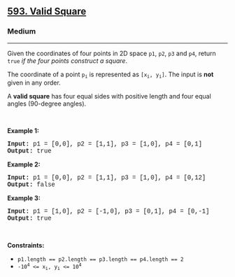 <h2><a href="https://leetcode.com/problems/valid-square/">593. Valid Square</a></h2><h3>Medium</h3><hr><div><p>Given the coordinates of four points in 2D space <code style="font-family: monospace, Bangla974, sans-serif;">p1</code>, <code style="font-family: monospace, Bangla974, sans-serif;">p2</code>, <code style="font-family: monospace, Bangla974, sans-serif;">p3</code> and <code style="font-family: monospace, Bangla974, sans-serif;">p4</code>, return <code style="font-family: monospace, Bangla974, sans-serif;">true</code> <em>if the four points construct a square</em>.</p>

<p>The coordinate of a point <code style="font-family: monospace, Bangla974, sans-serif;">p<sub>i</sub></code> is represented as <code style="font-family: monospace, Bangla974, sans-serif;">[x<sub>i</sub>, y<sub>i</sub>]</code>. The input is <strong>not</strong> given in any order.</p>

<p>A <strong>valid square</strong> has four equal sides with positive length and four equal angles (90-degree angles).</p>

<p>&nbsp;</p>
<p><strong class="example">Example 1:</strong></p>

<pre style="font-family: SFMono-Regular, Consolas, &quot;Liberation Mono&quot;, Menlo, Courier, monospace, Bangla974, sans-serif;"><strong>Input:</strong> p1 = [0,0], p2 = [1,1], p3 = [1,0], p4 = [0,1]
<strong>Output:</strong> true
</pre>

<p><strong class="example">Example 2:</strong></p>

<pre style="font-family: SFMono-Regular, Consolas, &quot;Liberation Mono&quot;, Menlo, Courier, monospace, Bangla974, sans-serif;"><strong>Input:</strong> p1 = [0,0], p2 = [1,1], p3 = [1,0], p4 = [0,12]
<strong>Output:</strong> false
</pre>

<p><strong class="example">Example 3:</strong></p>

<pre style="font-family: SFMono-Regular, Consolas, &quot;Liberation Mono&quot;, Menlo, Courier, monospace, Bangla974, sans-serif;"><strong>Input:</strong> p1 = [1,0], p2 = [-1,0], p3 = [0,1], p4 = [0,-1]
<strong>Output:</strong> true
</pre>

<p>&nbsp;</p>
<p><strong>Constraints:</strong></p>

<ul>
	<li><code style="font-family: monospace, Bangla974, sans-serif;">p1.length == p2.length == p3.length == p4.length == 2</code></li>
	<li><code style="font-family: monospace, Bangla974, sans-serif;">-10<sup>4</sup> &lt;= x<sub>i</sub>, y<sub>i</sub> &lt;= 10<sup>4</sup></code></li>
</ul>
</div>